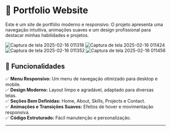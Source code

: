 # 📌 Portfolio Website

Este é um site de portfólio moderno e responsivo. O projeto apresenta uma navegação intuitiva, animações suaves e um design profissional para destacar minhas habilidades e projetos.

![Captura de tela 2025-02-16 011318](https://github.com/user-attachments/assets/110c54b1-9f3f-40ed-8c05-214f5e2ea4dd)
![Captura de tela 2025-02-16 011424](https://github.com/user-attachments/assets/ada78eb2-2865-48f9-a87d-73538a6b719f)
![Captura de tela 2025-02-16 011352](https://github.com/user-attachments/assets/988eae9b-7ab7-47fd-8ff9-f30dbb36590a)
![Captura de tela 2025-02-16 011456](https://github.com/user-attachments/assets/11e4672f-7c64-4733-810b-73fbfa97404a)

## 🚀 Funcionalidades

✅ **Menu Responsivo:** Um menu de navegação otimizado para desktop e mobile.  
✅ **Design Moderno:** Layout limpo e agradável, adaptado para diversas telas.  
✅ **Seções Bem Definidas:** Home, About, Skills, Projects e Contact.  
✅ **Animações e Transições Suaves:** Efeitos de hover e movimentação responsiva.  
✅ **Código Estruturado:** Fácil manutenção e personalização.  

---


